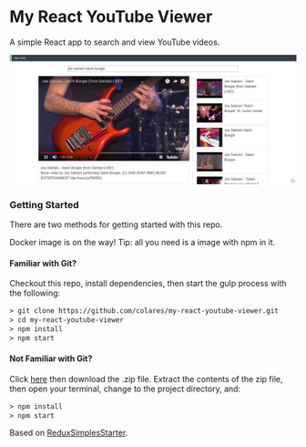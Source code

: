 # My React YouTube Viewer

A simple React app to search and view YouTube videos.

![React YouTube Viewer](docs/react-youtube-viewer-screenshot.png "React YouTube Viewer searching for 'joe satriani satch boogie', selecting the video and playing")

### Getting Started

There are two methods for getting started with this repo.

Docker image is on the way! Tip: all you need is a image with npm in it.

#### Familiar with Git?
Checkout this repo, install dependencies, then start the gulp process with the following:

```
> git clone https://github.com/colares/my-react-youtube-viewer.git
> cd my-react-youtube-viewer
> npm install
> npm start
```

#### Not Familiar with Git?
Click [here](https://github.com/colares/my-react-youtube-viewer/releases) then download the .zip file.  Extract the contents of the zip file, then open your terminal, change to the project directory, and:

```
> npm install
> npm start
```

Based on [ReduxSimplesStarter](https://github.com/StephenGrider/ReduxSimpleStarter).